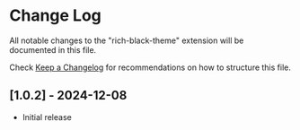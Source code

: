 # Change Log

All notable changes to the "rich-black-theme" extension will be documented in this file.

Check [Keep a Changelog](http://keepachangelog.com/) for recommendations on how to structure this file.

## [1.0.2] - 2024-12-08

- Initial release
